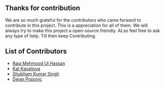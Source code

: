  ## Thanks for contribution
 
 We are so much grateful for the contributors who came forward to contribute in this project. This is a appreciation for all of them. We will always try to make this project a open-source freindly. ALso feel free to ask any type of help.
 Till then keep Contributing.
 
 ## List of Contributors
[comment]: <> (Add your name after a successful contribute in the project)
[comment]: <> (Format Name Github Url )

* [Raja Mehmood Ul Hassan](https://github.com/rmhassan)
* [Kat Kavaliova](https://github.com/katkava)
* [Shubham Kumar Singh](https://github.com/ShubhamKrSingh21)
* [Dejan Popovic](https://github.com/pdejan)